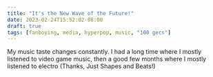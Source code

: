 ```yaml
---
title: "It's the New Wave of the Future!"
date: 2023-02-24T15:52:02-08:00
draft: true
tags: [fanboying, media, hyperpop, music, "100 gecs"]
---
```


My music taste changes constantly. I had a long time where I mostly listened to
video game music, then a good few months where I mostly listened to electro
(Thanks, Just Shapes and Beats!)
